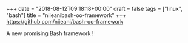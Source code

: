 +++
date = "2018-08-12T09:18:18+00:00"
draft = false
tags = ["linux", "bash"]
title = "niieanibash-oo-framework"
+++
https://github.com/niieani/bash-oo-framework

A new promising Bash framework !
